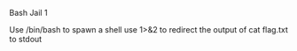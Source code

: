 Bash Jail 1

Use /bin/bash to spawn a shell
use 1>&2 to redirect the output of cat flag.txt to stdout
